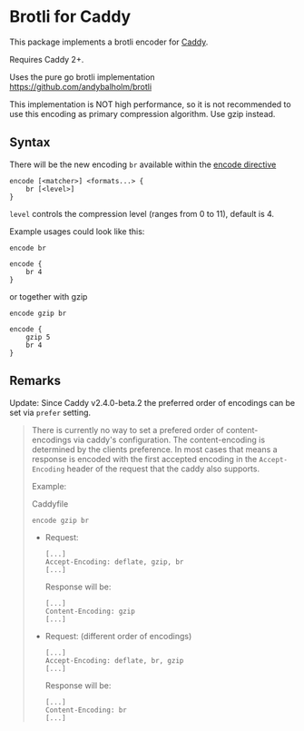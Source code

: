 # Brotli for Caddy

This package implements a brotli encoder for [Caddy](https://caddyserver.com/).

Requires Caddy 2+.

Uses the pure go brotli implementation <https://github.com/andybalholm/brotli>

This implementation is NOT high performance, so it is not recommended to use this encoding as
primary compression algorithm. Use gzip instead.

## Syntax

There will be the new encoding `br` available within the
[encode directive](https://caddyserver.com/docs/caddyfile/directives/encode)

```caddyfile
encode [<matcher>] <formats...> {
    br [<level>]
}
```

`level` controls the compression level (ranges from 0 to 11), default is 4.

Example usages could look like this:

```caddyfile
encode br
```

```caddyfile
encode {
    br 4
}
```

or together with gzip

```caddyfile
encode gzip br
```

```caddyfile
encode {
    gzip 5
    br 4
}
```

## Remarks

Update: Since Caddy v2.4.0-beta.2 the preferred order of encodings can be set via `prefer` setting.

> There is currently no way to set a prefered order of content-encodings via
> caddy's configuration. The content-encoding is determined by the clients
> preference. In most cases that means a response is encoded with the first
> accepted encoding in the `Accept-Encoding` header of the request that the caddy
> also supports.
>
> Example:
>
> Caddyfile
>
> ```caddyfile
> encode gzip br
> ```
>
> * Request:
>
>   ```plain
>   [...]
>   Accept-Encoding: deflate, gzip, br
>   [...]
>   ```
>
>   Response will be:
>
>   ```plain
>   [...]
>   Content-Encoding: gzip
>   [...]
>   ```
>
> * Request: (different order of encodings)
>
>   ```plain
>   [...]
>   Accept-Encoding: deflate, br, gzip
>   [...]
>   ```
>
>   Response will be:
>
>   ```plain
>   [...]
>   Content-Encoding: br
>   [...]
>   ```
